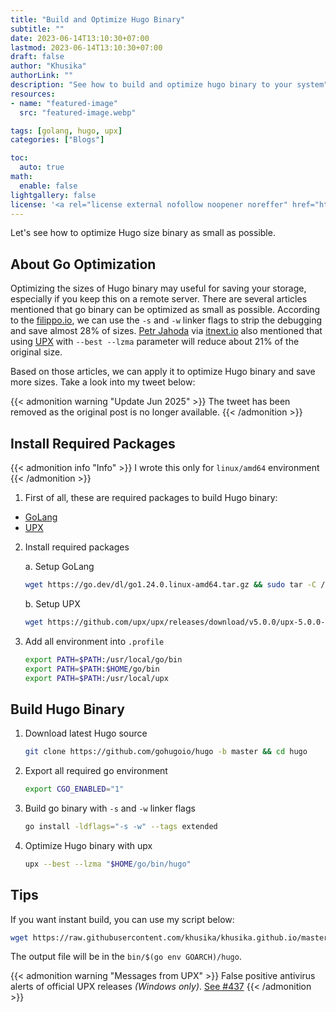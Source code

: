 ```yaml
---
title: "Build and Optimize Hugo Binary"
subtitle: ""
date: 2023-06-14T13:10:30+07:00
lastmod: 2023-06-14T13:10:30+07:00
draft: false
author: "Khusika"
authorLink: ""
description: "See how to build and optimize hugo binary to your system"
resources:
- name: "featured-image"
  src: "featured-image.webp"

tags: [golang, hugo, upx]
categories: ["Blogs"]

toc:
  auto: true
math:
  enable: false
lightgallery: false
license: '<a rel="license external nofollow noopener noreffer" href="https://creativecommons.org/licenses/by-nc/4.0/" target="_blank">CC BY-NC 4.0</a>'
---
```

Let's see how to optimize Hugo size binary as small as possible.
<!--more-->

## About Go Optimization

Optimizing the sizes of Hugo binary may useful for saving your storage, especially if you keep this on a remote server. There are several articles mentioned that go binary can be optimized as small as possible. According to the [filippo.io](https://words.filippo.io/shrink-your-go-binaries-with-this-one-weird-trick/), we can use the `-s` and `-w` linker flags to strip the debugging and save almost 28% of sizes. [Petr Jahoda](https://petrjahoda.medium.com/) via [itnext.io](https://itnext.io/shrinking-go-executable-9e9c17b47a41) also mentioned that using [UPX](https://upx.github.io/) with `--best --lzma` parameter will reduce about 21% of the original size.

Based on those articles, we can apply it to optimize Hugo binary and save more sizes. Take a look into my tweet below:

{{< admonition warning "Update Jun 2025" >}}
The tweet has been removed as the original post is no longer available.
{{< /admonition >}}

## Install Required Packages

{{< admonition info "Info" >}}
I wrote this only for `linux/amd64` environment
{{< /admonition >}}

1. First of all, these are required packages to build Hugo binary:
 - [GoLang](https://go.dev/dl/)
 - [UPX](https://upx.github.io/)

2. Install required packages

   a. Setup GoLang
   ```bash
   wget https://go.dev/dl/go1.24.0.linux-amd64.tar.gz && sudo tar -C /usr/local -xzf go1.24.0.linux-amd64.tar.gz
   ```

   b. Setup UPX
   ```bash
   wget https://github.com/upx/upx/releases/download/v5.0.0/upx-5.0.0-amd64_linux.tar.xz && sudo tar -C /usr/local -xf upx-5.0.0-amd64_linux.tar.xz --transform 's/upx-5.0.0-amd64_linux/upx/'
   ```

3. Add all environment into `.profile`
   ```bash
   export PATH=$PATH:/usr/local/go/bin
   export PATH=$PATH:$HOME/go/bin
   export PATH=$PATH:/usr/local/upx
   ```

## Build Hugo Binary

1. Download latest Hugo source
   ```bash
   git clone https://github.com/gohugoio/hugo -b master && cd hugo
   ```

2. Export all required go environment
   ```bash
   export CGO_ENABLED="1"
   ```

3. Build go binary with `-s` and `-w` linker flags
   ```bash
   go install -ldflags="-s -w" --tags extended
   ```

4. Optimize Hugo binary with upx
   ```bash
   upx --best --lzma "$HOME/go/bin/hugo"
   ```

## Tips

If you want instant build, you can use my script below:
```bash
wget https://raw.githubusercontent.com/khusika/khusika.github.io/master/build && ./build
```
The output file will be in the `bin/$(go env GOARCH)/hugo`.

{{< admonition warning "Messages from UPX" >}}
False positive antivirus alerts of official UPX releases _(Windows only)_. [See #437](https://github.com/upx/upx/issues/437)
{{< /admonition >}}
